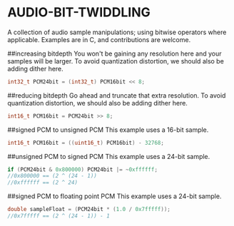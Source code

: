 # AUDIO-BIT-TWIDDLING
A collection of audio sample manipulations; using bitwise operators where applicable. Examples are in C, and contributions are welcome.

##increasing bitdepth
You won't be gaining any resolution here and your samples will be larger. To avoid quantization distortion, we should also be adding dither here.
```c
int32_t PCM24bit = (int32_t) PCM16bit << 8;
```

##reducing bitdepth
Go ahead and truncate that extra resolution. To avoid quantization distortion, we should also be adding dither here.
```c
int16_t PCM16bit = PCM24bit >> 8;
```

##signed PCM to unsigned PCM
This example uses a 16-bit sample.
```c
int16_t PCM16bit = ((uint16_t) PCM16bit) - 32768;
```


##unsigned PCM to signed PCM
This example uses a 24-bit sample.
```c
if (PCM24bit & 0x800000) PCM24bit |= ~0xffffff;
//0x800000 == (2 ^ (24 - 1))
//0xffffff == (2 ^ 24)
```

##signed PCM to floating point PCM
This example uses a 24-bit sample.
```c
double sampleFloat = (PCM24bit * (1.0 / 0x7fffff));
//0x7fffff == (2 ^ (24 - 1)) - 1
```
